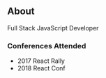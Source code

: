 ## About
Full Stack JavaScript Developer

### Conferences Attended
- 2017 React Rally
- 2018 React Conf
